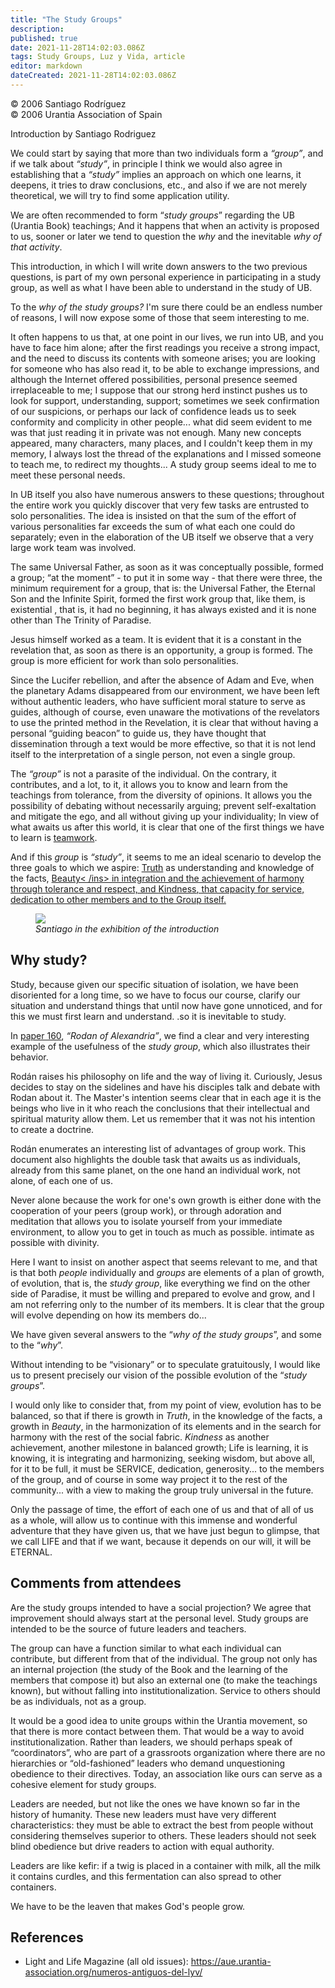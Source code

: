 ```yaml
---
title: "The Study Groups"
description: 
published: true
date: 2021-11-28T14:02:03.086Z
tags: Study Groups, Luz y Vida, article
editor: markdown
dateCreated: 2021-11-28T14:02:03.086Z
---
```


<p class="v-card v-sheet theme--light gray lighten-3 px-2">© 2006 Santiago Rodríguez<br>© 2006 Urantia Association of Spain</p>


Introduction by Santiago Rodriguez

We could start by saying that more than two individuals form a _“group”_, and if we talk about _“study”_, in principle I think we would also agree in establishing that a _“study”_ implies an approach on which one learns, it deepens, it tries to draw conclusions, etc., and also if we are not merely theoretical, we will try to find some application utility.

We are often recommended to form “_study groups_” regarding the UB (Urantia Book) teachings; And it happens that when an activity is proposed to us, sooner or later we tend to question the _why_ and the inevitable _why of that activity_.

This introduction, in which I will write down answers to the two previous questions, is part of my own personal experience in participating in a study group, as well as what I have been able to understand in the study of UB.

To the _why of the study groups?_ I'm sure there could be an endless number of reasons, I will now expose some of those that seem interesting to me.

It often happens to us that, at one point in our lives, we run into UB, and you have to face him alone; after the first readings you receive a strong impact, and the need to discuss its contents with someone arises; you are looking for someone who has also read it, to be able to exchange impressions, and although the Internet offered possibilities, personal presence seemed irreplaceable to me; I suppose that our strong herd instinct pushes us to look for support, understanding, support; sometimes we seek confirmation of our suspicions, or perhaps our lack of confidence leads us to seek conformity and complicity in other people... what did seem evident to me was that just reading it in private was not enough. Many new concepts appeared, many characters, many places, and I couldn't keep them in my memory, I always lost the thread of the explanations and I missed someone to teach me, to redirect my thoughts... A study group seems ideal to me to meet these personal needs.

In UB itself you also have numerous answers to these questions; throughout the entire work you quickly discover that very few tasks are entrusted to solo personalities. The idea is insisted on that the sum of the effort of various personalities far exceeds the sum of what each one could do separately; even in the elaboration of the UB itself we observe that a very large work team was involved.

The same Universal Father, as soon as it was conceptually possible, formed a group; “at the moment” - to put it in some way - that there were three, the minimum requirement for a group, that is: the Universal Father, the Eternal Son and the Infinite Spirit, formed the first work group that, like them, is existential , that is, it had no beginning, it has always existed and it is none other than The Trinity of Paradise.

Jesus himself worked as a team. It is evident that it is a constant in the revelation that, as soon as there is an opportunity, a group is formed. The group is more efficient for work than solo personalities.

Since the Lucifer rebellion, and after the absence of Adam and Eve, when the planetary Adams disappeared from our environment, we have been left without authentic leaders, who have sufficient moral stature to serve as guides, although of course, even unaware the motivations of the revelators to use the printed method in the Revelation, it is clear that without having a personal “guiding beacon” to guide us, they have thought that dissemination through a text would be more effective, so that it is not lend itself to the interpretation of a single person, not even a single group.

The _“group”_ is not a parasite of the individual. On the contrary, it contributes, and a lot, to it, it allows you to know and learn from the teachings from tolerance, from the diversity of opinions. It allows you the possibility of debating without necessarily arguing; prevent self-exaltation and mitigate the ego, and all without giving up your individuality; In view of what awaits us after this world, it is clear that one of the first things we have to learn is <ins>teamwork</ins>.

And if this _group_ is _“study”_, it seems to me an ideal scenario to develop the three goals to which we aspire: <ins>Truth</ins> as understanding and knowledge of the facts, <ins>Beauty< /ins> in integration and the achievement of harmony through tolerance and respect, and <ins>Kindness</ins>, that capacity for service, dedication to other members and to the Group itself.

<figure id="Figure_1" class="image urantiapedia">
<img src="/image/article/Luz_y_Vida/LyV5/02.jpg">
<figcaption><em>Santiago in the exhibition of the introduction</em></figcaption>
</figure>

## Why study?

Study, because given our specific situation of isolation, we have been disoriented for a long time, so we have to focus our course, clarify our situation and understand things that until now have gone unnoticed, and for this we must first learn and understand. .so it is inevitable to study.

In [paper 160](/en/The_Urantia_Book/160#), _“Rodan of Alexandria”_, we find a clear and very interesting example of the usefulness of the _study group_, which also illustrates their behavior.

Rodán raises his philosophy on life and the way of living it. Curiously, Jesus decides to stay on the sidelines and have his disciples talk and debate with Rodan about it. The Master's intention seems clear that in each age it is the beings who live in it who reach the conclusions that their intellectual and spiritual maturity allow them. Let us remember that it was not his intention to create a doctrine.

Rodán enumerates an interesting list of advantages of group work. This document also highlights the double task that awaits us as individuals, already from this same planet, on the one hand an individual work, not alone, of each one of us.

Never alone because the work for one's own growth is either done with the cooperation of your peers (group work), or through adoration and meditation that allows you to isolate yourself from your immediate environment, to allow you to get in touch as much as possible. intimate as possible with divinity.

Here I want to insist on another aspect that seems relevant to me, and that is that both _people_ individually and _groups_ are elements of a plan of growth, of evolution, that is, the _study group_, like everything we find on the other side of Paradise, it must be willing and prepared to evolve and grow, and I am not referring only to the number of its members. It is clear that the group will evolve depending on how its members do...

We have given several answers to the “_why of the study groups_”, and some to the “_why_”.

Without intending to be “visionary” or to speculate gratuitously, I would like us to present precisely our vision of the possible evolution of the “_study groups_”.

I would only like to consider that, from my point of view, evolution has to be balanced, so that if there is growth in _Truth_, in the knowledge of the facts, a growth in _Beauty_, in the harmonization of its elements and in the search for harmony with the rest of the social fabric. _Kindness_ as another achievement, another milestone in balanced growth; Life is learning, it is knowing, it is integrating and harmonizing, seeking wisdom, but above all, for it to be full, it must be SERVICE, dedication, generosity... to the members of the group, and of course in some way project it to the rest of the community... with a view to making the group truly universal in the future.

Only the passage of time, the effort of each one of us and that of all of us as a whole, will allow us to continue with this immense and wonderful adventure that they have given us, that we have just begun to glimpse, that we call LIFE and that if we want, because it depends on our will, it will be ETERNAL.

## Comments from attendees

Are the study groups intended to have a social projection? We agree that improvement should always start at the personal level. Study groups are intended to be the source of future leaders and teachers.

The group can have a function similar to what each individual can contribute, but different from that of the individual. The group not only has an internal projection (the study of the Book and the learning of the members that compose it) but also an external one (to make the teachings known), but without falling into institutionalization. Service to others should be as individuals, not as a group.

It would be a good idea to unite groups within the Urantia movement, so that there is more contact between them. That would be a way to avoid institutionalization. Rather than leaders, we should perhaps speak of “coordinators”, who are part of a grassroots organization where there are no hierarchies or “old-fashioned” leaders who demand unquestioning obedience to their directives. Today, an association like ours can serve as a cohesive element for study groups.

Leaders are needed, but not like the ones we have known so far in the history of humanity. These new leaders must have very different characteristics: they must be able to extract the best from people without considering themselves superior to others. These leaders should not seek blind obedience but drive readers to action with equal authority.

Leaders are like kefir: if a twig is placed in a container with milk, all the milk it contains curdles, and this fermentation can also spread to other containers.

We have to be the leaven that makes God's people grow.

## References

- Light and Life Magazine (all old issues): https://aue.urantia-association.org/numeros-antiguos-del-lyv/

